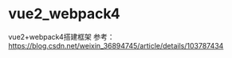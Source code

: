 # vue2_webpack4
vue2+webpack4搭建框架
参考：https://blog.csdn.net/weixin_36894745/article/details/103787434
